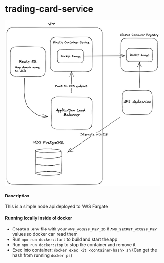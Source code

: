 # trading-card-service

![alt text](https://github.com/mallett002/trading-card-service/blob/main/trading-card-service.png?raw=true)

#### Description
This is a simple node api deployed to AWS Fargate

#### Running locally inside of docker
- Create a .env file with your `AWS_ACCESS_KEY_ID` & `AWS_SECRET_ACCESS_KEY` values so docker can read them
- Run `npm run docker:start` to build and start the app
- Run `npm run docker:stop` to stop the container and remove it
- Exec into container: `docker exec -it <container-hash> sh` (Can get the hash from running `docker ps`)
